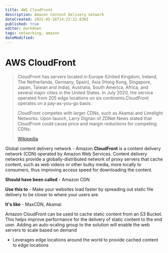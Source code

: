 ```yaml
---
title: AWS Cloudfront
description: Amazon Content Delivery network
dateCreated: 2022-05-16T14:22:22.830Z
published: true
editor: markdown
tags: networking, amazon
dateModified: 
---
```

# AWS CloudFront
>
> CloudFront has servers located in Europe (United Kingdom, Ireland, The Netherlands, Germany, Spain), Asia (Hong Kong, Singapore, Japan, Taiwan and India), Australia, South America, Africa, and several major cities in the United States. In July 2020, the service operated from 205 edge locations on six continents.CloudFront operates on a pay-as-you-go basis.
>
> CloudFront competes with larger CDNs, such as Akamai and Limelight Networks. Upon launch, Larry Dignan of ZDNet News stated that CloudFront could cause price and margin reductions for competing CDNs.
>
> [Wikipedia](https://en.wikipedia.org/wiki/Amazon%20CloudFront)

Global content delivery network - Amazon **CloudFront** is a content delivery network (CDN) operated by Amazon Web Services. Content delivery networks provide a globally-distributed network of proxy servers that cache content, such as web videos or other bulky media, more locally to consumers, thus improving access speed for downloading the content. 

**Should have been called** - Amazon CDN

**Use this to**  - Make your websites load faster by spreading out static file delivery to be closer to where your users are.

**It's like**  - MaxCDN, Akamai

Amazon CloudFront can be used to cache static content from an S3 Bucket. This helps improve performance for the delivery of static content to the end user. Adding an auto-scaling group to the solution will enable the web servers to scale based on demand

- Leverages edge locations around the world to provide cached content to edge locations